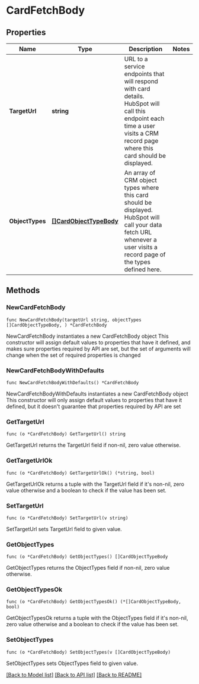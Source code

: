 # CardFetchBody

## Properties

Name | Type | Description | Notes
------------ | ------------- | ------------- | -------------
**TargetUrl** | **string** | URL to a service endpoints that will respond with card details. HubSpot will call this endpoint each time a user visits a CRM record page where this card should be displayed. | 
**ObjectTypes** | [**[]CardObjectTypeBody**](CardObjectTypeBody.md) | An array of CRM object types where this card should be displayed. HubSpot will call your data fetch URL whenever a user visits a record page of the types defined here. | 

## Methods

### NewCardFetchBody

`func NewCardFetchBody(targetUrl string, objectTypes []CardObjectTypeBody, ) *CardFetchBody`

NewCardFetchBody instantiates a new CardFetchBody object
This constructor will assign default values to properties that have it defined,
and makes sure properties required by API are set, but the set of arguments
will change when the set of required properties is changed

### NewCardFetchBodyWithDefaults

`func NewCardFetchBodyWithDefaults() *CardFetchBody`

NewCardFetchBodyWithDefaults instantiates a new CardFetchBody object
This constructor will only assign default values to properties that have it defined,
but it doesn't guarantee that properties required by API are set

### GetTargetUrl

`func (o *CardFetchBody) GetTargetUrl() string`

GetTargetUrl returns the TargetUrl field if non-nil, zero value otherwise.

### GetTargetUrlOk

`func (o *CardFetchBody) GetTargetUrlOk() (*string, bool)`

GetTargetUrlOk returns a tuple with the TargetUrl field if it's non-nil, zero value otherwise
and a boolean to check if the value has been set.

### SetTargetUrl

`func (o *CardFetchBody) SetTargetUrl(v string)`

SetTargetUrl sets TargetUrl field to given value.


### GetObjectTypes

`func (o *CardFetchBody) GetObjectTypes() []CardObjectTypeBody`

GetObjectTypes returns the ObjectTypes field if non-nil, zero value otherwise.

### GetObjectTypesOk

`func (o *CardFetchBody) GetObjectTypesOk() (*[]CardObjectTypeBody, bool)`

GetObjectTypesOk returns a tuple with the ObjectTypes field if it's non-nil, zero value otherwise
and a boolean to check if the value has been set.

### SetObjectTypes

`func (o *CardFetchBody) SetObjectTypes(v []CardObjectTypeBody)`

SetObjectTypes sets ObjectTypes field to given value.



[[Back to Model list]](../README.md#documentation-for-models) [[Back to API list]](../README.md#documentation-for-api-endpoints) [[Back to README]](../README.md)


